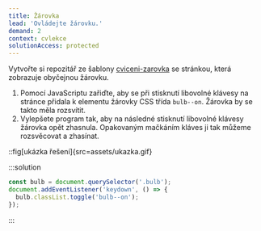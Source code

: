 ```yaml
---
title: Žárovka
lead: 'Ovládejte žárovku.'
demand: 2
context: cvlekce
solutionAccess: protected
---
```


Vytvořte si repozitář ze šablony [cviceni-zarovka](https://github.com/Czechitas-podklady-WEB/cviceni-zarovka) se stránkou, která zobrazuje obyčejnou žárovku.

1. Pomocí JavaScriptu zařiďte, aby se při stisknutí libovolné klávesy na stránce přidala k elementu žárovky CSS třída `bulb--on`. Žárovka by se takto měla rozsvítit.
1. Vylepšete program tak, aby na následné stisknutí libovolné klávesy žárovka opět zhasnula. Opakovaným mačkáním kláves ji tak můžeme rozsvěcovat a zhasínat.

::fig[ukázka řešení]{src=assets/ukazka.gif}

:::solution

```js
const bulb = document.querySelector('.bulb');
document.addEventListener('keydown', () => {
  bulb.classList.toggle('bulb--on');
});
```

:::
